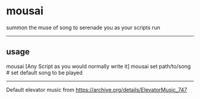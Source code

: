# mousai

summon the muse of song to serenade you as your scripts run

---
## usage

mousai [Any Script as you would normally write it]
mousai set path/to/song # set default song to be played

---

Default elevator music from https://archive.org/details/ElevatorMusic_747
